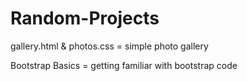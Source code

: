 # Random-Projects

gallery.html & photos.css = simple photo gallery

Bootstrap Basics = getting familiar with bootstrap code
